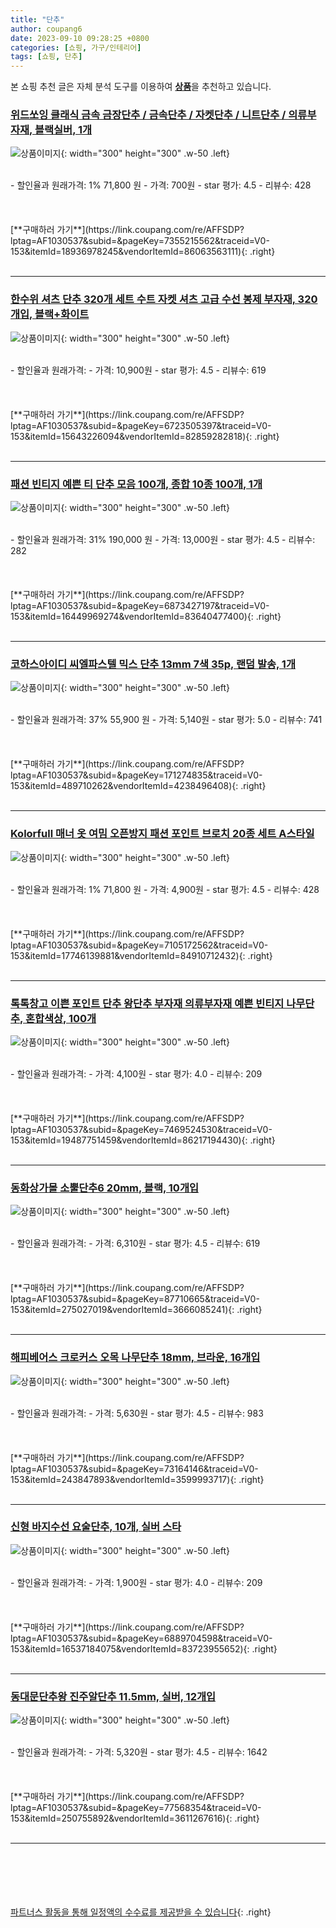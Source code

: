 ```yaml
---
title: "단추"
author: coupang6
date: 2023-09-10 09:28:25 +0800
categories: [쇼핑, 가구/인테리어]
tags: [쇼핑, 단추]
---
```


본 쇼핑 추천 글은 자체 분석 도구를 이용하여 [**상품**](https://link.coupang.com/a/bao1ui)을 추천하고 있습니다.

### [위드쏘잉 클래식 금속 금장단추 / 금속단추 / 자켓단추 / 니트단추 / 의류부자재, 블랙실버, 1개](https://link.coupang.com/re/AFFSDP?lptag=AF1030537&subid=&pageKey=7355215562&traceid=V0-153&itemId=18936978245&vendorItemId=86063563111)

![상품이미지](https://thumbnail9.coupangcdn.com/thumbnails/remote/230x230ex/image/vendor_inventory/ba70/fd8679581b55a150b1b2b56b877f26aa91ce44a624eebbf506b5b46fa911.jpg){: width="300" height="300" .w-50 .left}


<br>
- 할인율과 원래가격: 1%  71,800   원
- 가격: 700원
- star 평가: 4.5
- 리뷰수: 428
<br>
<br>
<br>
<br>
[**구매하러 가기**](https://link.coupang.com/re/AFFSDP?lptag=AF1030537&subid=&pageKey=7355215562&traceid=V0-153&itemId=18936978245&vendorItemId=86063563111){: .right}
<br>
<br>

---

### [한수위 셔츠 단추 320개 세트 수트 자켓 셔츠 고급 수선 봉제 부자재, 320개입, 블랙+화이트](https://link.coupang.com/re/AFFSDP?lptag=AF1030537&subid=&pageKey=6723505397&traceid=V0-153&itemId=15643226094&vendorItemId=82859282818)

![상품이미지](https://thumbnail8.coupangcdn.com/thumbnails/remote/230x230ex/image/vendor_inventory/20d6/c641090a72181eaaf91a109507c4515c57d811cfc084a8ff515d31d15884.jpg){: width="300" height="300" .w-50 .left}


<br>
- 할인율과 원래가격: 
- 가격: 10,900원
- star 평가: 4.5
- 리뷰수: 619
<br>
<br>
<br>
<br>
[**구매하러 가기**](https://link.coupang.com/re/AFFSDP?lptag=AF1030537&subid=&pageKey=6723505397&traceid=V0-153&itemId=15643226094&vendorItemId=82859282818){: .right}
<br>
<br>

---

### [패션 빈티지 예쁜 티 단추 모음 100개, 종합 10종 100개, 1개](https://link.coupang.com/re/AFFSDP?lptag=AF1030537&subid=&pageKey=6873427197&traceid=V0-153&itemId=16449969274&vendorItemId=83640477400)

![상품이미지](https://thumbnail10.coupangcdn.com/thumbnails/remote/230x230ex/image/vendor_inventory/20aa/8063d4d3f1fc4d4cfde168c7250eeb812536d3762fbfcbebcd4c9fc9d613.jpg){: width="300" height="300" .w-50 .left}


<br>
- 할인율과 원래가격: 31%  190,000   원
- 가격: 13,000원
- star 평가: 4.5
- 리뷰수: 282
<br>
<br>
<br>
<br>
[**구매하러 가기**](https://link.coupang.com/re/AFFSDP?lptag=AF1030537&subid=&pageKey=6873427197&traceid=V0-153&itemId=16449969274&vendorItemId=83640477400){: .right}
<br>
<br>

---

### [코하스아이디 씨엘파스텔 믹스 단추 13mm 7색 35p, 랜덤 발송, 1개](https://link.coupang.com/re/AFFSDP?lptag=AF1030537&subid=&pageKey=171274835&traceid=V0-153&itemId=489710262&vendorItemId=4238496408)

![상품이미지](https://thumbnail9.coupangcdn.com/thumbnails/remote/230x230ex/image/retail/images/2018/12/26/9/3/d67d7f8a-60c0-4f1f-b53b-2c7b807d0069.jpg){: width="300" height="300" .w-50 .left}


<br>
- 할인율과 원래가격: 37%  55,900   원
- 가격: 5,140원
- star 평가: 5.0
- 리뷰수: 741
<br>
<br>
<br>
<br>
[**구매하러 가기**](https://link.coupang.com/re/AFFSDP?lptag=AF1030537&subid=&pageKey=171274835&traceid=V0-153&itemId=489710262&vendorItemId=4238496408){: .right}
<br>
<br>

---

### [Kolorfull 매너 옷 여밈 오픈방지 패션 포인트 브로치 20종 세트 A스타일](https://link.coupang.com/re/AFFSDP?lptag=AF1030537&subid=&pageKey=7105172562&traceid=V0-153&itemId=17746139881&vendorItemId=84910712432)

![상품이미지](https://thumbnail9.coupangcdn.com/thumbnails/remote/230x230ex/image/retail/images/3138103674661504-14c6e322-3ef4-4d2c-b7cf-3d0db6152fb5.jpg){: width="300" height="300" .w-50 .left}


<br>
- 할인율과 원래가격: 1%  71,800   원
- 가격: 4,900원
- star 평가: 4.5
- 리뷰수: 428
<br>
<br>
<br>
<br>
[**구매하러 가기**](https://link.coupang.com/re/AFFSDP?lptag=AF1030537&subid=&pageKey=7105172562&traceid=V0-153&itemId=17746139881&vendorItemId=84910712432){: .right}
<br>
<br>

---

### [톡톡창고 이쁜 포인트 단추 왕단추 부자재 의류부자재 예쁜 빈티지 나무단추, 혼합색상, 100개](https://link.coupang.com/re/AFFSDP?lptag=AF1030537&subid=&pageKey=7469524530&traceid=V0-153&itemId=19487751459&vendorItemId=86217194430)

![상품이미지](https://thumbnail9.coupangcdn.com/thumbnails/remote/230x230ex/image/vendor_inventory/4b3e/835ba6ec99bac1909adc6086f96354bffb0abe1ce2a5a1b3f9efe45552e3.jpg){: width="300" height="300" .w-50 .left}


<br>
- 할인율과 원래가격: 
- 가격: 4,100원
- star 평가: 4.0
- 리뷰수: 209
<br>
<br>
<br>
<br>
[**구매하러 가기**](https://link.coupang.com/re/AFFSDP?lptag=AF1030537&subid=&pageKey=7469524530&traceid=V0-153&itemId=19487751459&vendorItemId=86217194430){: .right}
<br>
<br>

---

### [동화상가몰 소뿔단추6 20mm, 블랙, 10개입](https://link.coupang.com/re/AFFSDP?lptag=AF1030537&subid=&pageKey=87710665&traceid=V0-153&itemId=275027019&vendorItemId=3666085241)

![상품이미지](https://thumbnail8.coupangcdn.com/thumbnails/remote/230x230ex/image/retail/images/2018/04/30/11/9/925cf317-5367-4192-8a9b-54aece57e975.jpg){: width="300" height="300" .w-50 .left}


<br>
- 할인율과 원래가격: 
- 가격: 6,310원
- star 평가: 4.5
- 리뷰수: 619
<br>
<br>
<br>
<br>
[**구매하러 가기**](https://link.coupang.com/re/AFFSDP?lptag=AF1030537&subid=&pageKey=87710665&traceid=V0-153&itemId=275027019&vendorItemId=3666085241){: .right}
<br>
<br>

---

### [해피베어스 크로커스 오목 나무단추 18mm, 브라운, 16개입](https://link.coupang.com/re/AFFSDP?lptag=AF1030537&subid=&pageKey=73164146&traceid=V0-153&itemId=243847893&vendorItemId=3599993717)

![상품이미지](https://thumbnail10.coupangcdn.com/thumbnails/remote/230x230ex/image/retail/images/2018/03/29/10/3/f9946a93-579c-4b2d-a2e0-eea155e1c888.jpg){: width="300" height="300" .w-50 .left}


<br>
- 할인율과 원래가격: 
- 가격: 5,630원
- star 평가: 4.5
- 리뷰수: 983
<br>
<br>
<br>
<br>
[**구매하러 가기**](https://link.coupang.com/re/AFFSDP?lptag=AF1030537&subid=&pageKey=73164146&traceid=V0-153&itemId=243847893&vendorItemId=3599993717){: .right}
<br>
<br>

---

### [신형 바지수선 요술단추, 10개, 실버 스타](https://link.coupang.com/re/AFFSDP?lptag=AF1030537&subid=&pageKey=6889704598&traceid=V0-153&itemId=16537184075&vendorItemId=83723955652)

![상품이미지](https://thumbnail7.coupangcdn.com/thumbnails/remote/230x230ex/image/rs_quotation_api/fdcbkw6i/ea2382f0180441bdb4a3cc8649f39693.png){: width="300" height="300" .w-50 .left}


<br>
- 할인율과 원래가격: 
- 가격: 1,900원
- star 평가: 4.0
- 리뷰수: 209
<br>
<br>
<br>
<br>
[**구매하러 가기**](https://link.coupang.com/re/AFFSDP?lptag=AF1030537&subid=&pageKey=6889704598&traceid=V0-153&itemId=16537184075&vendorItemId=83723955652){: .right}
<br>
<br>

---

### [동대문단추왕 진주알단추 11.5mm, 실버, 12개입](https://link.coupang.com/re/AFFSDP?lptag=AF1030537&subid=&pageKey=77568354&traceid=V0-153&itemId=250755892&vendorItemId=3611267616)

![상품이미지](https://thumbnail9.coupangcdn.com/thumbnails/remote/230x230ex/image/product/image/vendoritem/2018/05/14/3611267616/28fd5969-1196-4521-814a-10e5f9217294.jpg){: width="300" height="300" .w-50 .left}


<br>
- 할인율과 원래가격: 
- 가격: 5,320원
- star 평가: 4.5
- 리뷰수: 1642
<br>
<br>
<br>
<br>
[**구매하러 가기**](https://link.coupang.com/re/AFFSDP?lptag=AF1030537&subid=&pageKey=77568354&traceid=V0-153&itemId=250755892&vendorItemId=3611267616){: .right}
<br>
<br>

---
<br><br><br><br><br> [파트너스 활동을 통해 일정액의 수수료를 제공받을 수 있습니다](https://link.coupang.com/a/bao1ui){: .right}